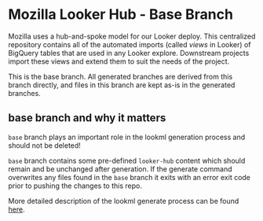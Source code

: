 # Mozilla Looker Hub - Base Branch

Mozilla uses a hub-and-spoke model for our Looker deploy.
This centralized repository contains all of the automated imports (called _views_ in Looker) of BigQuery tables that are used in any Looker explore.
Downstream projects import these views and extend them to suit the needs of the project.

This is the base branch. All generated branches are derived from this branch directly, and files in this branch are kept as-is in the generated branches.

## base branch and why it matters

`base` branch plays an important role in the lookml generation process and should not be deleted!

`base` branch contains some pre-defined `looker-hub` content which should remain and be unchanged after generation. If the generate command overwrites any files found in the `base` branch it exits with an error exit code prior to pushing the changes to this repo.

More detailed description of the lookml generate process can be found [here](https://github.com/mozilla/lookml-generator#generate-command-explained---high-level-explanation).